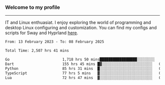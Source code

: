 ### Welcome to my profile

---

IT and Linux enthuasiat. I enjoy exploring the world of programming and desktop Linux configuring and customization. You can find my configs and scripts for Sway and Hyprland [here](https://github.com/uroborosq/mess-of-linux-configurations).

<!-- <div display="block">
 	<img align="left" width="48%" alt="isocalendar" src=".github/metrics/isocalendar_metrics.svg" />
	<img align="center" width="48%" alt="contributions" src=".github/metrics/contributions_metrics.svg" />
	<img align="center" alt="languages" src=".github/metrics/languages_metrics.svg" />
</div> -->

<!-- ![](https://komarev.com/ghpvc/?username=uroborosq&color=success&style=flat-square) -->
<!-- [](https://img.shields.io/github/last-commit/uroborosq/uroborosq?label=Profile%20updated&style=flat-square) -->

<!--START_SECTION:waka-->

```txt
From: 13 February 2023 - To: 08 February 2025

Total Time: 2,507 hrs 41 mins

Go                        1,718 hrs 50 mins█████████████████░░░░░░░░   67.90 %
Dart                      155 hrs 45 mins █▓░░░░░░░░░░░░░░░░░░░░░░░   06.15 %
Python                    85 hrs 31 mins  █░░░░░░░░░░░░░░░░░░░░░░░░   03.38 %
TypeScript                77 hrs 5 mins   ▓░░░░░░░░░░░░░░░░░░░░░░░░   03.05 %
Lua                       72 hrs 47 mins  ▓░░░░░░░░░░░░░░░░░░░░░░░░   02.88 %
```

<!--END_SECTION:waka-->
